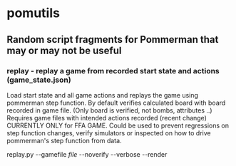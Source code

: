 # pomutils

## Random script fragments for Pommerman that may or may not be useful

### replay - replay a game from recorded start state and actions (game_state.json)
Load start state and all game actions and replays the game using pommerman step function.
By default verifies calculated board with board recorded in game file. (Only board is verified, not bombs, attributes ..)
Requires game files with intended actions recorded (recent change)
CURRENTLY ONLY for FFA GAME.
Could be used to prevent regressions on step function changes, verify simulators or inspected on how to drive pommerman's step function from data.


replay.py
 	--gamefile *file*
	--noverify
	--verbose
	--render

